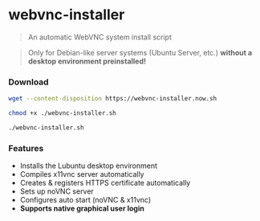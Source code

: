 # webvnc-installer

> An automatic WebVNC system install script

> Only for Debian-like server systems (Ubuntu Server, etc.)
> **without a desktop environment preinstalled!**

### Download
```bash
wget --content-disposition https://webvnc-installer.now.sh

chmod +x ./webvnc-installer.sh

./webvnc-installer.sh
```

### Features
- Installs the Lubuntu desktop environment
- Compiles x11vnc server automatically
- Creates & registers HTTPS certificate automatically
- Sets up noVNC server
- Configures auto start (noVNC & x11vnc)
- **Supports native graphical user login**